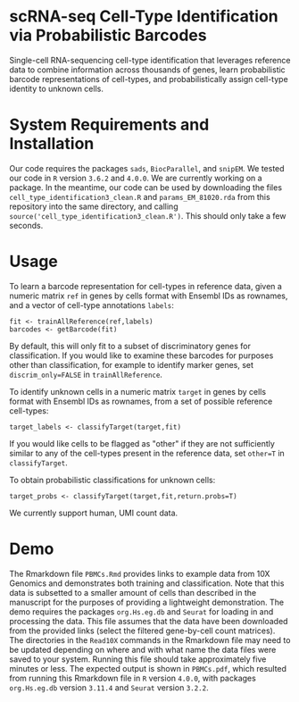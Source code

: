 # scRNA-seq Cell-Type Identification via Probabilistic Barcodes

Single-cell RNA-sequencing cell-type identification that leverages reference data to combine information across thousands of genes, learn probabilistic barcode representations of cell-types, and probabilistically assign cell-type identity to unknown cells.

# System Requirements and Installation

Our code requires the packages ```sads```, ```BiocParallel```, and ```snipEM```. We tested our code in ```R``` version ```3.6.2``` and ```4.0.0```. We are currently working on a package. In the meantime, our code can be used by downloading the files ```cell_type_identification3_clean.R``` and ```params_EM_81020.rda``` from this repository into the same directory, and calling ```source('cell_type_identification3_clean.R')```. This should only take a few seconds. 

# Usage

To learn a barcode representation for cell-types in reference data, given a numeric matrix ```ref``` in genes by cells format with Ensembl IDs as rownames, and a vector of cell-type annotations ```labels```:

```
fit <- trainAllReference(ref,labels)
barcodes <- getBarcode(fit)
```

By default, this will only fit to a subset of discriminatory genes for classification. If you would like to examine these barcodes for purposes other than classification, for example to identify marker genes, set ```discrim_only=FALSE``` in ```trainAllReference```.

To identify unknown cells in a numeric matrix ```target``` in genes by cells format with Ensembl IDs as rownames, from a set of possible reference cell-types:

```
target_labels <- classifyTarget(target,fit)
```

If you would like cells to be flagged as "other" if they are not sufficiently similar to any of the cell-types present in the reference data, set ```other=T``` in ```classifyTarget```.

To obtain probabilistic classifications for unknown cells:

```
target_probs <- classifyTarget(target,fit,return.probs=T)
```

We currently support human, UMI count data. 

# Demo

The Rmarkdown file ```PBMCs.Rmd``` provides links to example data from 10X Genomics and demonstrates both training and classification. Note that this data is subsetted to a smaller amount of cells than described in the manuscript for the purposes of providing a lightweight demonstration. The demo requires the packages ```org.Hs.eg.db``` and ```Seurat``` for loading in and processing the data. This file assumes that the data have been downloaded from the provided links (select the filtered gene-by-cell count matrices). The directories in the ```Read10X``` commands in the Rmarkdown file may need to be updated depending on where and with what name the data files were saved to your system. Running this file should take approximately five minutes or less. The expected output is shown in ```PBMCs.pdf```, which resulted from running this Rmarkdown file in ```R``` version ```4.0.0```, with packages ```org.Hs.eg.db``` version ```3.11.4``` and ```Seurat``` version ```3.2.2```.
